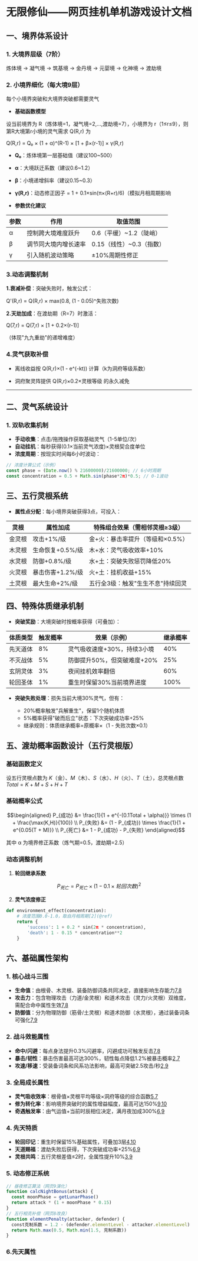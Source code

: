 # 无限修仙——网页挂机单机游戏设计文档

## 一、境界体系设计

### 1. 大境界层级（7阶）

炼体境 → 凝气境 →
筑基境 → 金丹境 → 元婴境 → 化神境 → 渡劫境

### 2. 小境界细化（每大境9层）

每个小境界突破和大境界突破都需要灵气

- **基础函数模型**

设当前境界为 R（炼体境=1，凝气境=2,...,渡劫境=7），小境界为 r（1≤r≤9），则第R大境第r小境的灵气需求 ​Q(R,r) 为

Q(R,r) = Q₀ × (1 + α)^(R-1) × [1 + β×(r-1)] × γ(R,r)

- **Q₀**：炼体境第一层基础值（建议100~500）
- **​α**：大境跃迁系数（建议0.6~1.2）
- **β**：小境递增斜率（建议0.15~0.3）​
- **γ(R,r)**：动态修正因子 = 1 + 0.1×sin(π×(R+r)/6)（模拟月相周期影响

- **参数优化建议**

| 参数 | 作用                 | 取值范围                 |
| ---- | -------------------- | ------------------------ |
| ​α   | 控制跨大境难度跃升   | 0.6（平缓）~1.2（陡峭）  |
| ​β   | 调节同大境内增长速率 | 0.15（线性）~0.3（指数） |
| ​γ   | 引入随机波动策略     | ±10%周期性修正           |

### 3.动态调整机制

**1.​衰减补偿**：突破失败时，触发公式：

Q'(R,r) = Q(R,r) × max(0.8, (1 - 0.05)^失败次数)

**2.​天劫加成**：在渡劫期（R=7）时激活：

Q(7,r) = Q(7,r) × [1 + 0.2×(r-1)]

（体现"九九重劫"的递增难度）

### 4.灵气获取补偿

- 离线收益按 Q(R,r)×(1 - e^(-kt)) 计算（k为洞府等级系数）

- 洞府聚灵阵提供 Q(R,r)×0.2×灵根等级 的永久减免

---

## 二、灵气系统设计

### 1. 双轨收集机制

- **手动收集**：点击/拖拽操作获取基础灵气（1-5单位/次）
- **自动挂机**：每秒获得(0.1×当前灵气浓度)×灵根契合度单位
- **浓度周期**：按现实时间每6小时波动：

```javascript
// 浓度计算公式（示例）
const phase = (Date.now() % 21600000)/21600000; // 6小时周期
const concentration = 0.5 + Math.sin(phase*2π)*0.5; // 0-1波动
```

## 三、五行灵根系统

- **​属性点分配**：每小境界突破获得3点，可投入：

| **灵根** | **属性加成**     | **特殊组合效果（需相邻灵根≥3级）** |
| -------- | ---------------- | ---------------------------------- |
| 金灵根   | 攻击+1%/级       | 金+火：暴击率提升（等级和×0.5%）   |
| 木灵根   | 生命恢复+0.5%/级 | 木+水：灵气吸收效率+10%            |
| 水灵根   | 防御+0.8%/级     | 水+土：突破失败惩罚降低20%         |
| 火灵根   | 暴击伤害+1.2%/级 | 火+土：挂机收益+15%                |
| 土灵根   | 最大生命+2%/级   | 五行全3级：触发"生生不息"持续回灵  |

## 四、特殊体质继承机制

- **突破奖励**：大境突破时按概率获得（可叠加）：

| **体质类型** | **触发概率** | **效果（示例）**            | **继承概率** |
| ------------ | ------------ | --------------------------- | ------------ |
| 先天道体     | 8%           | 灵气吸收速度+30%，持续3小境 | 40%          |
| 不灭战体     | 5%           | 防御提升50%，但突破难度+20% | 25%          |
| 玄阴灵体     | 3%           | 夜间挂机效率翻倍            | 60%          |
| 轮回圣体     | 1%           | 重生时保留30%当前境界进度   | 100%         |

- **突破失败处理**：损失当前大境30%灵气，但有：

  - 20%概率触发"兵解重生"，保留1个随机体质
  - 5%概率获得"破而后立"状态：下次突破成功率+25%
  - 继承规则：体质继承概率=原概率×（1 - 失败次数×0.1）

## 五、渡劫概率函数设计（五行灵根版）

### 基础函数定义

设五行灵根点数为 $K$（金）、$M$（木）、$S$（水）、$H$（火）、$T$（土），总灵根点数 $Total = K + M + S + H + T$

### 基础概率公式

```math
\begin{aligned}
P_{成功} &= \frac{1}{1 + e^{-(0.1Total + \alpha)}} \times (1 + \frac{\max(K,H)}{100}) \\
P_{失败} &= (1 - P_{成功}) \times \frac{1}{1 + e^{0.05(T + M)}} \\
P_{死亡} &= 1 - P_{成功} - P_{失败}
\end{aligned}
```

其中 α 为境界修正系数（炼气期=0.5，渡劫期=2.5）

### 动态调整机制

1. **轮回继承系数**

```math
P_{死亡}=P_{死亡}\times (1-0.1\times 轮回次数)^2
```

2. **灵气浓度修正**

```python
def environment_effect(concentration):
    # 浓度范围0.0-1.0，取自月相周期[2](@ref)
    return {
        'success': 1 + 0.2 * sin(2π * concentration),
        'death': 1 - 0.15 * concentration**2
    }
```

## 六、基础属性架构

### 1. 核心战斗三围

- ​**生命值**：由根骨、木灵根、装备防御词条共同决定，直接影响生存能力[7,8](@ref)
- ​**攻击力**：包含物理攻击（力道/金灵根）和道术攻击（灵力/火灵根）双维度，需配合命中属性生效[7,8](@ref)
- ​**防御值**：分为物理防御（筋骨/土灵根）和道术防御（水灵根），通过装备词条可强化[7,9](@ref)

### 2. 战斗效能属性

- ​**命中/闪避**：每点身法提升0.3%闪避率，闪避成功可触发反击[7,8](@ref)
- ​**暴击/韧性**：暴击伤害最高可达300%，韧性每点降低1.2%被暴击概率[2,7](@ref)
- ​**攻速/移速**：受装备词条和风系功法影响，最高可突破2.5攻击/秒[2,9](@ref)

### 3. 全局成长属性

- ​**灵气吸收效率**：根骨值×灵根平均等级×洞府等级的综合函数[5,7](@ref)
- ​**修为转化率**：影响境界突破时的属性增益幅度，最高可达150%[9,10](@ref)
- ​**奇遇触发率**：由气运值+当前时辰相位决定，满月夜加成300%[6,9](@ref)

### 4. 先天特质

- ​**轮回印记**：重生时保留15%基础属性，可叠加3层[4,10](@ref)
- ​**天道赐福**：渡劫失败后获得，下次突破成功率+25%[6,9](@ref)
- ​**灵根共鸣**：五行灵根差值≤2时，全属性提升10%[3,9](@ref)

### 5. 动态修正系统

```javascript
// 昼夜修正算法（网页9演化）
function calcNightBonus(attack) {
  const moonPhase = getLunarPhase()
  return attack * (1 + moonPhase * 0.15)
}
// 五行相克补偿（网页8改良）
function elementPenalty(attacker, defender) {
  const克制系数 = 1.2 - (defender.elementLevel - attacker.elementLevel) * 0.05
  return Math.max(0.5, Math.min(1.5, 克制系数))
}
```

### 6.先天属性
